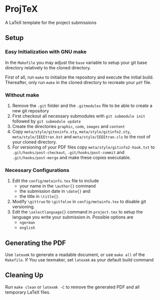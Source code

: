# ProjTeX

A LaTeX template for the project submissions

## Setup

### Easy Initialization with GNU make

In the `Makefile` you may adjust the `base` variable to setup your git base directory relatively to the cloned directory.


First of all, run `make` to initialize the repository and execute the initial build.
Thereafter, only run `make` in the cloned directory to recreate your `pdf` file.


### Without make

  1. Remove the `.git` folder and the `.gitmodules` file to be able to create a new git repository
  2. First checkout all necessary submodules with `git submodule init` followed by `git submodule update`
  3. Create the directories `graphic`, `code`, `images` and `content`
  4. Copy `meta/style/gitexinfo.sty`, `meta/style/gitinfo2.sty`, `meta/style/IEEEtran.bst` and `meta/style/IEEEtran.cls` to the root of your cloned directory.
  5. For versioning of your PDF files copy `meta/style/gitinfo2-hook.txt` to `.git/hooks/post-checkout`, `.git/hooks/post-commit` and `.git/hooks/post-merge` and make these copies executable.

### Necessary Configurations

  1. Edit the `config/metainfo.tex` file to include
     * your name in the `\author{}` command
     * the submission date in `\date{}` and
     * the title in `\title{}`.
  2. Modify `\gittrue` to `\gitfalse` in `config/metainfo.tex` to disable git versioning.
  3. Edit the `\selectlanguage{}` command in `project.tex` to setup the language you write your submission in. Possible options are
     * `ngerman`
     * `english`

## Generating the PDF

Use `latexmk` to generate a readable document, or use `make all` of the `Makefile`.
If You use texmaker, set `latexmk` as your default build command

## Cleaning Up

Run `make clean` or `latexmk -C` to remove the generated PDF and all temporary LaTeX files.
